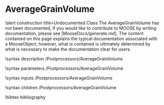 <!-- MOOSE Documentation Stub: Remove this when content is added. -->

# AverageGrainVolume

!alert construction title=Undocumented Class
The AverageGrainVolume has not been documented, if you would like to contribute to MOOSE by
writing documentation, please see [MooseDocs/generate.md]. The content contained on this page explains
the typical documentation associated with a MooseObject; however, what is contained is ultimately
determined by what is necessary to make the documentation clear for users.

!syntax description /Postprocessors/AverageGrainVolume

!syntax parameters /Postprocessors/AverageGrainVolume

!syntax inputs /Postprocessors/AverageGrainVolume

!syntax children /Postprocessors/AverageGrainVolume

!bibtex bibliography

